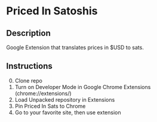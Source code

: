 # Priced In Satoshis

## Description
Google Extension that translates prices in $USD to sats.

## Instructions
0. Clone repo
1. Turn on Developer Mode in Google Chrome Extensions (chrome://extensions/)
2. Load Unpacked repository in Extensions
3. Pin Priced In Sats to Chrome 
4. Go to your favorite site, then use extension